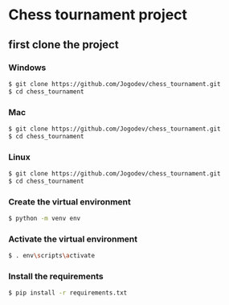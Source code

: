 # Chess tournament project

## first clone the project

### Windows

````bash
$ git clone https://github.com/Jogodev/chess_tournament.git
$ cd chess_tournament
````

### Mac

````bash
$ git clone https://github.com/Jogodev/chess_tournament.git
$ cd chess_tournament
````

### Linux

````bash
$ git clone https://github.com/Jogodev/chess_tournament.git
$ cd chess_tournament
````

### Create the virtual environment

````bash
$ python -m venv env
````

### Activate the virtual environment

````bash
$ . env\scripts\activate 
````

### Install the requirements

````bash
$ pip install -r requirements.txt
````